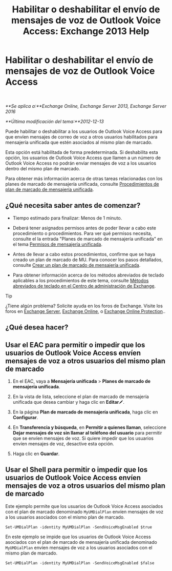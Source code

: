 ﻿---
title: 'Habilitar o deshabilitar el envío de mensajes de voz de Outlook Voice Access: Exchange 2013 Help'
TOCTitle: Habilitar o deshabilitar el envío de mensajes de voz de Outlook Voice Access
ms:assetid: 63544ae2-6a28-40b2-82fc-3df83e93ee56
ms:mtpsurl: https://technet.microsoft.com/es-es/library/Ee423546(v=EXCHG.150)
ms:contentKeyID: 52061836
ms.date: 05/22/2018
mtps_version: v=EXCHG.150
ms.translationtype: MT
---

# Habilitar o deshabilitar el envío de mensajes de voz de Outlook Voice Access

 

_**Se aplica a:**Exchange Online, Exchange Server 2013, Exchange Server 2016_

_**Última modificación del tema:**2012-12-13_

Puede habilitar o deshabilitar a los usuarios de Outlook Voice Access para que envíen mensajes de correo de voz a otros usuarios habilitados para mensajería unificada que estén asociados al mismo plan de marcado.

Esta opción está habilitada de forma predeterminada. Si deshabilita esta opción, los usuarios de Outlook Voice Access que llamen a un número de Outlook Voice Access no podrán enviar mensajes de voz a los usuarios dentro del mismo plan de marcado.

Para obtener más información acerca de otras tareas relacionadas con los planes de marcado de mensajería unificada, consulte [Procedimientos de plan de marcado de mensajería unificada](um-dial-plan-procedures-exchange-2013-help.md).

## ¿Qué necesita saber antes de comenzar?

  - Tiempo estimado para finalizar: Menos de 1 minuto.

  - Deberá tener asignados permisos antes de poder llevar a cabo este procedimiento o procedimientos. Para ver qué permisos necesita, consulte el la entrada "Planes de marcado de mensajería unificada" en el tema [Permisos de mensajería unificada](unified-messaging-permissions-exchange-2013-help.md).

  - Antes de llevar a cabo estos procedimientos, confirme que se haya creado un plan de marcado de MU. Para conocer los pasos detallados, consulte [Crear un plan de marcado de mensajería unificada](create-a-um-dial-plan-exchange-2013-help.md).

  - Para obtener información acerca de los métodos abreviados de teclado aplicables a los procedimientos de este tema, consulte [Métodos abreviados de teclado en el Centro de administración de Exchange](keyboard-shortcuts-in-the-exchange-admin-center-exchange-online-protection-help.md).


> [!TIP]
> ¿Tiene algún problema? Solicite ayuda en los foros de Exchange. Visite los foros en <A href="https://go.microsoft.com/fwlink/p/?linkid=60612">Exchange Server</A>, <A href="https://go.microsoft.com/fwlink/p/?linkid=267542">Exchange Online</A>, o <A href="https://go.microsoft.com/fwlink/p/?linkid=285351">Exchange Online Protection</A>..



## ¿Qué desea hacer?

## Usar el EAC para permitir o impedir que los usuarios de Outlook Voice Access envíen mensajes de voz a otros usuarios del mismo plan de marcado

1.  En el EAC, vaya a **Mensajería unificada** \> **Planes de marcado de mensajería unificada**.

2.  En la vista de lista, seleccione el plan de marcado de mensajería unificada que desea cambiar y haga clic en **Editar**![Icono Editar](images/Bb124582.6f53ccb2-1f13-4c02-bea0-30690e6ea71d(EXCHG.150).gif "Icono Editar").

3.  En la página **Plan de marcado de mensajería unificada**, haga clic en **Configurar**.

4.  En **Transferencia y búsqueda**, en **Permitir a quienes llaman**, seleccione **Dejar mensajes de voz sin llamar al teléfono del usuario** para permitir que se envíen mensajes de voz. Si quiere impedir que los usuarios envíen mensajes de voz, desactive esta opción.

5.  Haga clic en **Guardar**.

## Usar el Shell para permitir o impedir que los usuarios de Outlook Voice Access envíen mensajes de voz a otros usuarios del mismo plan de marcado

Este ejemplo permite que los usuarios de Outlook Voice Access asociados con el plan de marcado denominado `MyUMDialPlan` envíen mensajes de voz a los usuarios asociados con el mismo plan de marcado.

    Set-UMDialPlan -identity MyUMDialPlan -SendVoiceMsgEnabled $true

En este ejemplo se impide que los usuarios de Outlook Voice Access asociados con el plan de marcado de mensajería unificada denominado `MyUMDialPlan` envíen mensajes de voz a los usuarios asociados con el mismo plan de marcado.

    Set-UMDialPlan -identity MyUMDialPlan -SendVoiceMsgEnabled $false

